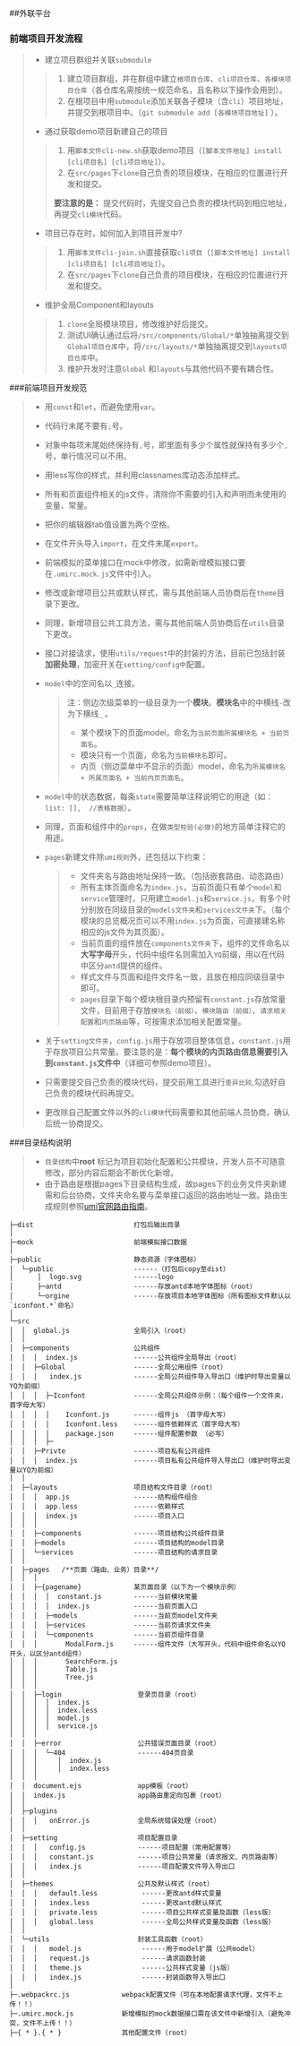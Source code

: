 ##外联平台



### 前端项目开发流程

> * 建立项目群组并关联`submodule`
>
> > 1. 建立项目群组，并在群组中建立`根项目仓库`、`cli项目仓库`、`各模块项目仓库`（各仓库名需按统一规范命名，且名称以下操作会用到）。
> > 2. 在根项目中用`submodule`添加关联各子模块（含`cli`）项目地址，并提交到根项目中。（`git submodule add [各模块项目地址]` ）。
>
> * 通过获取demo项目新建自己的项目
>
> >1. 用`脚本文件cli-new.sh`获取demo项目（`[脚本文件地址] install [cli项目名] [cli项目地址]`）。
> >2. 在`src/pages`下`clone`自己负责的项目模块，在相应的位置进行开发和提交。
> >
> >**要注意的是：** 提交代码时，先提交自己负责的模块代码到相应地址，再提交`cli模块`代码。
>
> * 项目已存在时，如何加入到项目开发中?
>
> > 1. 用`脚本文件cli-join.sh`直接获取`cli项目`（`[脚本文件地址] install [cli项目名] [cli项目地址]`）。
> > 2. 在`src/pages`下`clone`自己负责的项目模块，在相应的位置进行开发和提交。
>
> * 维护全局Component和layouts
>
> > 1. `clone`全局模块项目，修改维护好后提交。
> > 2. 测试UI确认通过后将`/src/components/Global/*`单独抽离提交到`Global项目仓库`中，将`/src/layouts/*`单独抽离提交到`layouts项目仓库`中。
> > 3. 维护开发时注意`Global` 和`layouts`与其他代码不要有耦合性。
>



###前端项目开发规范

>  * 用`const`和`let`，而避免使用`var`。
>
>  * 代码行末尾不要有`;`号。
>
>  * 对象中每项末尾始终保持有`,`号，即里面有多少个属性就保持有多少个`,`号，单行情况可以不用。
>
>  * 用less写你的样式，并利用classnames库动态添加样式。
>
>  * 所有和页面组件相关的js文件，清除你不需要的引入和声明而未使用的变量、常量。
>
>  * 把你的编辑器tab值设置为两个空格。
>
>  * 在文件开头导入`import`，在文件末尾`export`。
>
>  * 前端模拟的菜单接口在mock中修改，如需新增模拟接口要在`.umirc.mock.js`文件中引入。
>
>  * 修改或新增项目公共或默认样式，需与其他前端人员协商后在`theme`目录下更改。
>
>  * 同理，新增项目公共工具方法，需与其他前端人员协商后在`utils`目录下更改。
>
>  * 接口对接请求，使用`utils/request`中的封装的方法，目前已包括封装**加密处理**，加密开关在`setting/config中`配置。
>
>  * `model`中的空间名以`_`连接。
>
>    > 注：侧边次级菜单的一级目录为一个**模块**。**模块名**中的中横线`-`改为下横线`_` 。
>    >
>    > * 某个模块下的页面model，命名为`当前页面所属模块名 + 当前页面名`。
>    > * 模块只有一个页面，命名为`当前模块名`即可。
>    > * 内页（侧边菜单中不显示的页面）model，命名为`所属模块名 + 所属页面名 + 当前内页页面名`。
>
>  * `model`中的状态数据，每条`state`需要简单注释说明它的用途（如：`list: [],  //表格数据`）。
>
>  * 同理，页面和组件中的`props`，在做`类型校验(必做)`的地方简单注释它的用途。
>
>  * `pages`新建文件除`umi规则`外，还包括以下约束：
>
>    > * 文件夹名与路由地址保持一致。（包括嵌套路由、动态路由）
>    > * 所有主体页面命名为`index.js`，当前页面只有单个`model`和`service`管理时，只用建立`model.js`和`service.js`，有多个时分别放在同级目录的`models文件夹`和`services文件夹`下。（每个模块的总览概况页可以不用`index.js`为页面，可直接建名称相应的js文件为其页面）。
>    > * 当前页面的组件放在`components文件夹`下，组件的文件命名以**大写字母**开头，代码中组件名则需加入`YQ`前缀，用以在代码中区分`antd`提供的组件。
>    > * 样式文件与页面和组件文件名一致，且放在相应同级目录中即可。
>    > * `pages`目录下每个模块根目录内预留有`constant.js`存放常量文件，目前用于存放`模块名（前缀）`、`模块路由（前缀）`、`请求相关配置`和`内页路由`等，可按需求添加相关配置常量。
>
>  * 关于`setting文件夹`，`config.js`用于存放项目整体信息，`constant.js`用于存放项目公共常量。要注意的是：**每个模块的内页路由信息需要引入到`constant.js`文件中**（详细可参照demo项目）。
>
>  * 只需要提交自己负责的模块代码，提交前用工具进行`差异比较`,勾选好自己负责的模块代码再提交。
>
>  * 更改除自己配置文件以外的`cli模块`代码需要和其他前端人员协商，确认后统一协商提交。



###目录结构说明

> - `目录结构`中**root** 标记为项目初始化配置和公共模块，开发人员不可随意修改，部分内容后期会不断优化新增。
> - 由于路由是根据pages下目录结构生成，故pages下的业务文件夹新建需和后台协商，文件夹命名要与菜单接口返回的路由地址一致。路由生成规则参照[umi官网路由指南](https://umijs.org/guide/router.html)。

```
├─dist                         打包后输出目录
│            
├─mock                         前端模拟接口数据
│               
├─public                       静态资源（字体图标）
│  └─public                    ------（打包后copy至dist）
│      │  logo.svg             ------logo
│      ├─antd                  ------存放antd本地字体图标（root）
│      └─orgine                ------存放项目本地字体图标（所有图标文件默认以`iconfont.*`命名）
│   
└─src   
│  │  global.js                全局引入（root）
│  │     
│  ├─components	               公共组件
│  │  │  index.js              ------公共组件全局导出（root）
│  │  ├─Global	               ------全局公用组件（root）
│  │  │   index.js             ------全局公共组件导入导出口（维护时导出变量以YQ为前缀） 
│  │  │  ├─Iconfont            ------全局公共组件示例：（每个组件一个文件夹，首字母大写）
│  │  │  │    Iconfont.js      ------组件js （首字母大写）
│  │  │  │    Iconfont.less    ------组件依赖样式（首字母大写）
│  │  │  │    package.json     ------组件配置参数 （必写）
│  │  │  ├─
│  │  ├─Privte	               ------项目私有公共组件
│  │  │  index.js              ------项目私有公共组件导入导出口（维护时导出变量以YQ为前缀） 
│  │              
│  ├─layouts                   项目结构文件目录（root）
│  │  │  app.js                ------结构组件组合	
│  │  │  app.less	           ------依赖样式	
│  │  │  index.js              ------项目入口
│  │  │  
│  │  ├─components	           ------项目结构公共组件目录
│  │  ├─models                 ------项目结构的model目录
│  │  └─services               ------项目结构的请求目录    
│  │
│  ├─pages   /**页面（路由、业务）目录**/
│  │  │    
│  │  ├─{pagename}             某页面目录（以下为一个模块示例）
│  │  │  │  constant.js	       ------当前模块常量
│  │  │  │  index.js	       ------当前页面入口
│  │  │  ├─models	           ------当前页model文件夹
│  │  │  ├─services	           ------当前页请求文件夹
│  │  │  └─components          ------当前页组件目录
│  │  │       ModalForm.js	   ------组件文件（大写开头，代码中组件命名以YQ开头，以区分antd组件）
│  │  │       SearchForm.js
│  │  │       Table.js
│  │  │       Tree.js        
│  │  │
│  │  ├─login  	                登录页目录（root）
│  │  │  │  index.js
│  │  │  │  index.less
│  │  │  │  model.js
│  │  │  │  service.js     
│  │  │
│  │  ├─error  	                公共错误页面目录（root）
│  │  │  └─404  	            ------404页目录
│  │  │     │  index.js
│  │  │     │  index.less
│  │  │
│  │  document.ejs              app模板（root）
│  │  index.js                  app路由重定向包裹（root）      
│  │
│  ├─plugins
│  │  │   onError.js            全局系统错误处理（root）
│  │      
│  ├─setting	                项目配置目录
│  │  │   config.js		        ------项目配置（常用配置等）
│  │  │   constant.js	        ------项目公共常量（请求报文、内页路由等）
│  │  │   index.js	            ------项目配置文件导入导出口
│  │     
│  ├─themes		                公共及默认样式（root） 
│  │  │   default.less	         ------更改antd样式变量
│  │  │   index.less	         ------更改antd默认样式
│  │  │   private.less	         ------项目公共样式变量及函数（less版）
│  │  │   global.less            ------全局公共样式变量及函数（less版）
│  │     
│  └─utils			            封装工具函数（root） 
│  │  │   model.js		         ------用于model扩展（公共model）	
│  │  │   request.js	         ------请求函数封装
│  │  │   theme.js		         ------公共样式变量（js版）
│  │  │   index.js		         ------封装函数导入导出口
│  
├─.webpackrc.js             webpack配置文件（可在本地配置请求代理，文件不上传！！）
├─.umirc.mock.js            新增模拟的mock数据接口需在该文件中新增引入（避免冲突，文件不上传！！）
├─{ * }.{ * }               其他配置文件（root）

```

